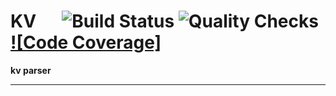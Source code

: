 # KV &emsp; ![Build Status] ![Quality Checks] [![Code Coverage]][codecov.io]

[Build Status]: https://github.com/wayfair-incubator/kv/workflows/Tests/badge.svg
[Quality Checks]: https://github.com/wayfair-incubator/kv/workflows/Checks/badge.svg
[codecov.io]: https://codecov.io/gh/wayfair-incubator/kv

**kv parser**

---

